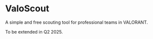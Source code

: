 # ValoScout

A simple and free scouting tool for professional teams in VALORANT.

To be extended in Q2 2025.
